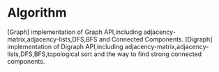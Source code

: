 # Algorithm
[Graph] implementation of Graph API,including adjacency-matrix,adjacency-lists,DFS,BFS and Connected Components.
[Digraph] implementation of Digraph API,including adjacency-matrix,adjacency-lists,DFS,BFS,topological sort and the way to find strong connected components.
